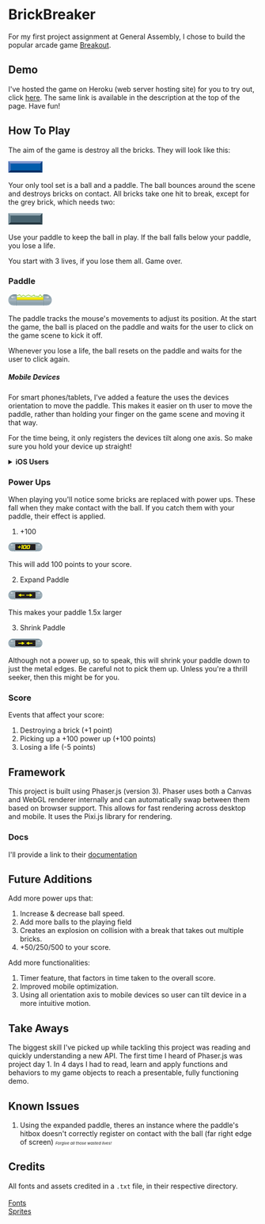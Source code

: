 # BrickBreaker

For my first project assignment at General Assembly, I chose to build the popular arcade game [Breakout](https://en.wikipedia.org/wiki/Breakout_(video_game)).

## Demo

I've hosted the game on Heroku (web server hosting site) for you to try out, click [here](https://brick-break-project1.herokuapp.com/index.html). The same link is available in the description at the top of the page. Have fun!

## How To Play

The aim of the game is destroy all the bricks. They will look like this:

![Brick Example](https://github.com/ismailshak/BrickBreaker/blob/master/img/tile-set/PNG/blueTile.png "Brick Example")

Your only tool set is a ball and a paddle. The ball bounces around the scene and destroys bricks on contact. All bricks take one hit to break, except for the grey brick, which needs two:

![Grey Brick](https://github.com/ismailshak/BrickBreaker/blob/master/img/tile-set/PNG/greyTile.png "Grey Brick")

Use your paddle to keep the ball in play. If the ball falls below your paddle, you lose a life.

You start with 3 lives, if you lose them all. Game over.

### Paddle

![Paddle](https://github.com/ismailshak/BrickBreaker/blob/master/img/tile-set/PNG/paddle1.png "Paddle")

The paddle tracks the mouse's movements to adjust its position. At the start the game, the ball is placed on the paddle and waits for the user to click on the game scene to kick it off.

Whenever you lose a life, the ball resets on the paddle and waits for the user to click again.

##### Mobile Devices

For smart phones/tablets, I've added a feature the uses the devices orientation to move the paddle. This makes it easier on th user to move the paddle, rather than holding your finger on the game scene and moving it that way.

For the time being, it only registers the devices tilt along one axis. So make sure you hold your device up straight!

<details><summary><strong>iOS Users</strong></summary>By default, your phone has device orientation on the browser disabled. To enable it follow these steps. Make sure to turn it back off when you're done.<br>Settings > Safari > Motion & Orientation access</details>

### Power Ups

When playing you'll notice some bricks are replaced with power ups. These fall when they make contact with the ball. If you catch them with your paddle, their effect is applied.

1. +100

![+100](https://github.com/ismailshak/BrickBreaker/blob/master/img/tile-set/PNG/plusOneHundred1.png "+100")

This will add 100 points to your score.

2. Expand Paddle

![Expand Paddle](https://github.com/ismailshak/BrickBreaker/blob/master/img/tile-set/PNG/expand.png "Expand Paddle")

This makes your paddle 1.5x larger

3. Shrink Paddle

![Shrink Paddle](https://github.com/ismailshak/BrickBreaker/blob/master/img/tile-set/PNG/shrink.png "Shrink Paddle")

Although not a power up, so to speak, this will shrink your paddle down to just the metal edges. Be careful not to pick them up. Unless you're a thrill seeker, then this might be for you.

### Score

Events that affect your score:
1. Destroying a brick (+1 point)
3. Picking up a +100 power up (+100 points)
3. Losing a life (-5 points)

## Framework

This project is built using Phaser.js (version 3). Phaser uses both a Canvas and WebGL renderer internally and can automatically swap between them based on browser support. This allows for fast rendering across desktop and mobile. It uses the Pixi.js library for rendering.

### Docs

I'll provide a link to their [documentation](https://photonstorm.github.io/phaser3-docs/)

## Future Additions

Add more power ups that:
1. Increase & decrease ball speed.
2. Add more balls to the playing field
2. Creates an explosion on collision with a break that takes out multiple bricks.
3. +50/250/500 to your score.

Add more functionalities:
1. Timer feature, that factors in time taken to the overall score.
2. Improved mobile optimization.
3. Using all orientation axis to mobile devices so user can tilt device in a more intuitive motion.

## Take Aways

The biggest skill I've picked up while tackling this project was reading and quickly understanding a new API. The first time I heard of Phaser.js was project day 1. In 4 days I had to read, learn and apply functions and behaviors to my game objects to reach a presentable, fully functioning demo.

## Known Issues

1. Using the expanded paddle, theres an instance where the paddle's hitbox doesn't correctly register on contact with the ball (far right edge of screen) <em style="font-size: 0.5rem">Forgive all those wasted lives!</em>

## Credits

All fonts and assets credited in a `.txt` file, in their respective directory. <br><br>[Fonts](https://github.com/ismailshak/BrickBreaker/tree/master/fonts)<br>[Sprites](https://github.com/ismailshak/BrickBreaker/tree/master/img/tile-set)

